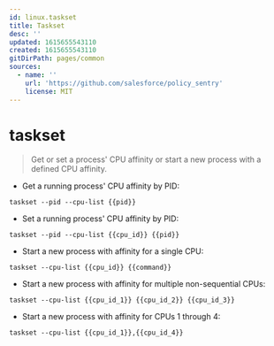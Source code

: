 ```yaml
---
id: linux.taskset
title: Taskset
desc: ''
updated: 1615655543110
created: 1615655543110
gitDirPath: pages/common
sources:
  - name: ''
    url: 'https://github.com/salesforce/policy_sentry'
    license: MIT
---
```

# taskset

> Get or set a process' CPU affinity or start a new process with a defined CPU affinity.

- Get a running process' CPU affinity by PID:

`taskset --pid --cpu-list {{pid}}`

- Set a running process' CPU affinity by PID:

`taskset --pid --cpu-list {{cpu_id}} {{pid}}`

- Start a new process with affinity for a single CPU:

`taskset --cpu-list {{cpu_id}} {{command}}`

- Start a new process with affinity for multiple non-sequential CPUs:

`taskset --cpu-list {{cpu_id_1}} {{cpu_id_2}} {{cpu_id_3}}`

- Start a new process with affinity for CPUs 1 through 4:

`taskset --cpu-list {{cpu_id_1}},{{cpu_id_4}}`

